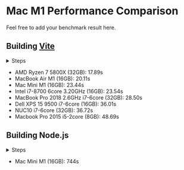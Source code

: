 # Mac M1 Performance Comparison

Feel free to add your benchmark result here.

## Building [Vite](https://github.com/vitejs/vite)

<details><summary>Steps</summary>

```sh
git clone https://github.com/vitejs/vite.git
cd vite
git checkout 06663a7
yarn
yarn workspace vite build
```

</details>

- AMD Ryzen 7 5800X (32GB): 17.89s
- MacBook Air M1 (16GB): 20.11s
- Mac Mini M1 (16GB): 23.44s
- Intel i7-8700 6core 3.20GHz (16GB): 23.54s
- MacBook Pro 2018 2.6GHz i7-6core (32GB): 28.50s
- Dell XPS 15 9500 i7-6core (16GB): 36.01s
- NUC10 i7-6core (32GB): 36.72s
- Macbook Pro 2015 i5-2core (8GB): 48.69s

## Building Node.js

<details><summary>Steps</summary>

Follow https://github.com/nodejs/node/blob/master/BUILDING.md, run `time make -j4` to build Node.js and measure the time.

</details>

- Mac Mini M1 (16GB): 744s
